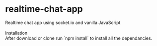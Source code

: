 <h1>realtime-chat-app</h1>
Realtime chat app using socket.io and vanilla JavaScript<br>
<br>
Installation<br>
After download or clone run `npm install` to install all the dependancies.
